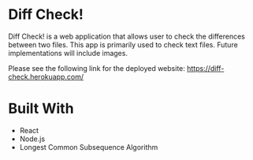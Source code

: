 # Diff Check!

Diff Check! is a web application that allows user to check the differences between two files. This app is primarily used to check text files. Future implementations will include images.

Please see the following link for the deployed website:
https://diff-check.herokuapp.com/

# Built With

- React
- Node.js
- Longest Common Subsequence Algorithm
